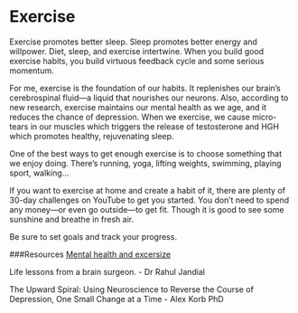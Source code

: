 ﻿# Exercise

Exercise promotes better sleep. Sleep promotes better energy and willpower. Diet, sleep, and exercise intertwine. When you build good exercise habits, you build virtuous feedback cycle and some serious momentum.

For me, exercise is the foundation of our habits. It replenishes our brain’s cerebrospinal fluid—a liquid that nourishes our neurons. Also, according to new research, exercise maintains our mental health as we age, and it reduces the chance of depression. When we exercise, we cause micro-tears in our muscles which triggers the release of testosterone and HGH which promotes healthy, rejuvenating sleep.

One of the best ways to get enough exercise is to choose something that we enjoy doing. There’s running, yoga, lifting weights, swimming, playing sport, walking…

If you want to exercise at home and create a habit of it, there are plenty of 30-day challenges on YouTube to get you started. You don’t need to spend any money—or even go outside—to get fit. Though it is good to see some sunshine and breathe in fresh air. 

Be sure to set goals and track your progress.


###Resources
[Mental health and excersize](https://www.psychologytoday.com/us/blog/what-works-and-why/201803/how-your-mental-health-reaps-the-benefits-exercise)

Life lessons from a brain surgeon. - Dr Rahul Jandial 

The Upward Spiral: Using Neuroscience to Reverse the Course of Depression, One Small Change at a Time - Alex Korb PhD

